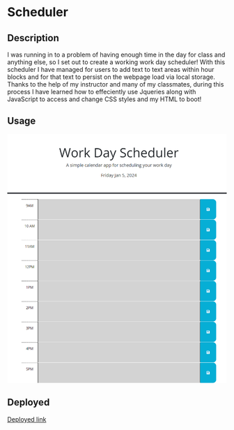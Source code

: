 # Scheduler

## Description
I was running in to a problem of having enough time in the day for class and anything else, so I set out to create a working work day scheduler! With this scheduler I have managed for users to add text to text areas within hour blocks and for that text to persist on the webpage load via local storage. Thanks to the help of my instructor and many of my classmates, during this process I have learned how to effeciently use Jqueries along with JavaScript to access and change CSS styles and my HTML to boot!
## Usage
![Img](./assets/127.0.0.1_5500_index.html%20(2).png)

## Deployed 
[Deployed link](https://thomasvtran.github.io/Scheduler/)